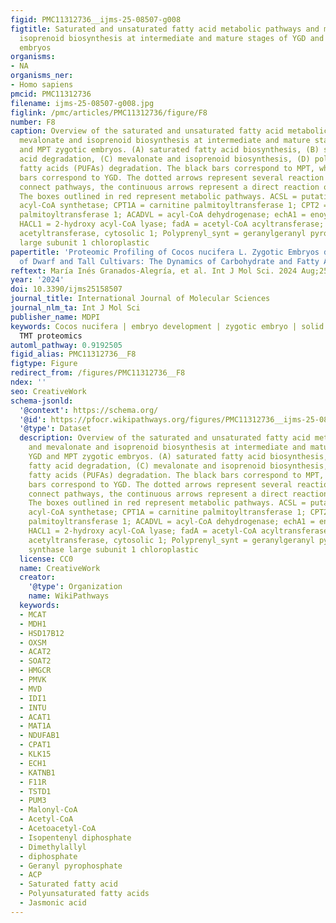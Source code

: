 ```yaml
---
figid: PMC11312736__ijms-25-08507-g008
figtitle: Saturated and unsaturated fatty acid metabolic pathways and mevalonate and
  isoprenoid biosynthesis at intermediate and mature stages of YGD and MPT zygotic
  embryos
organisms:
- NA
organisms_ner:
- Homo sapiens
pmcid: PMC11312736
filename: ijms-25-08507-g008.jpg
figlink: /pmc/articles/PMC11312736/figure/F8
number: F8
caption: Overview of the saturated and unsaturated fatty acid metabolic pathways and
  mevalonate and isoprenoid biosynthesis at intermediate and mature stages of YGD
  and MPT zygotic embryos. (A) saturated fatty acid biosynthesis, (B) saturated fatty
  acid degradation, (C) mevalonate and isoprenoid biosynthesis, (D) polyunsaturated
  fatty acids (PUFAs) degradation. The black bars correspond to MPT, while the empty
  bars correspond to YGD. The dotted arrows represent several reaction steps that
  connect pathways, the continuous arrows represent a direct reaction of the pathway.
  The boxes outlined in red represent metabolic pathways. ACSL = putative long chain
  acyl-CoA synthetase; CPT1A = carnitine palmitoyltransferase 1; CPT2 = carnitine
  palmitoyltransferase 1; ACADVL = acyl-CoA dehydrogenase; echA1 = enoyl-CoA hydratase;
  HACL1 = 2-hydroxy acyl-CoA lyase; fadA = acetyl-CoA acyltransferase; ACAT = acetyl-CoA
  acetyltransferase, cytosolic 1; Polyprenyl_synt = geranylgeranyl pyrophosphate synthase
  large subunit 1 chloroplastic
papertitle: 'Proteomic Profiling of Cocos nucifera L. Zygotic Embryos during Maturation
  of Dwarf and Tall Cultivars: The Dynamics of Carbohydrate and Fatty Acid Metabolism'
reftext: María Inés Granados-Alegría, et al. Int J Mol Sci. 2024 Aug;25(15).
year: '2024'
doi: 10.3390/ijms25158507
journal_title: International Journal of Molecular Sciences
journal_nlm_ta: Int J Mol Sci
publisher_name: MDPI
keywords: Cocos nucifera | embryo development | zygotic embryo | solid endosperm |
  TMT proteomics
automl_pathway: 0.9192505
figid_alias: PMC11312736__F8
figtype: Figure
redirect_from: /figures/PMC11312736__F8
ndex: ''
seo: CreativeWork
schema-jsonld:
  '@context': https://schema.org/
  '@id': https://pfocr.wikipathways.org/figures/PMC11312736__ijms-25-08507-g008.html
  '@type': Dataset
  description: Overview of the saturated and unsaturated fatty acid metabolic pathways
    and mevalonate and isoprenoid biosynthesis at intermediate and mature stages of
    YGD and MPT zygotic embryos. (A) saturated fatty acid biosynthesis, (B) saturated
    fatty acid degradation, (C) mevalonate and isoprenoid biosynthesis, (D) polyunsaturated
    fatty acids (PUFAs) degradation. The black bars correspond to MPT, while the empty
    bars correspond to YGD. The dotted arrows represent several reaction steps that
    connect pathways, the continuous arrows represent a direct reaction of the pathway.
    The boxes outlined in red represent metabolic pathways. ACSL = putative long chain
    acyl-CoA synthetase; CPT1A = carnitine palmitoyltransferase 1; CPT2 = carnitine
    palmitoyltransferase 1; ACADVL = acyl-CoA dehydrogenase; echA1 = enoyl-CoA hydratase;
    HACL1 = 2-hydroxy acyl-CoA lyase; fadA = acetyl-CoA acyltransferase; ACAT = acetyl-CoA
    acetyltransferase, cytosolic 1; Polyprenyl_synt = geranylgeranyl pyrophosphate
    synthase large subunit 1 chloroplastic
  license: CC0
  name: CreativeWork
  creator:
    '@type': Organization
    name: WikiPathways
  keywords:
  - MCAT
  - MDH1
  - HSD17B12
  - OXSM
  - ACAT2
  - SOAT2
  - HMGCR
  - PMVK
  - MVD
  - IDI1
  - INTU
  - ACAT1
  - MAT1A
  - NDUFAB1
  - CPAT1
  - KLK15
  - ECH1
  - KATNB1
  - F11R
  - TSTD1
  - PUM3
  - Malonyl-CoA
  - Acetyl-CoA
  - Acetoacetyl-CoA
  - Isopentenyl diphosphate
  - Dimethylallyl
  - diphosphate
  - Geranyl pyrophosphate
  - ACP
  - Saturated fatty acid
  - Polyunsaturated fatty acids
  - Jasmonic acid
---
```

